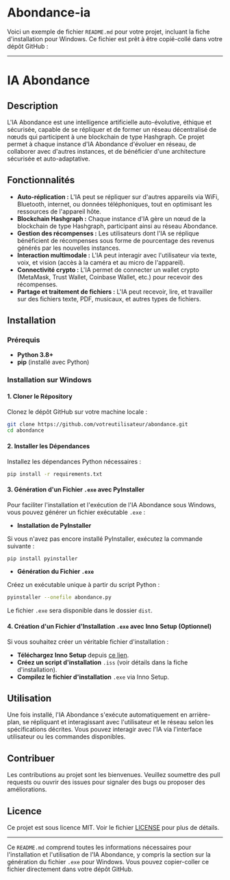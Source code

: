 # Abondance-ia
Voici un exemple de fichier `README.md` pour votre projet, incluant la fiche d'installation pour Windows. Ce fichier est prêt à être copié-collé dans votre dépôt GitHub :

---

# IA Abondance

## Description

L'IA Abondance est une intelligence artificielle auto-évolutive, éthique et sécurisée, capable de se répliquer et de former un réseau décentralisé de nœuds qui participent à une blockchain de type Hashgraph. Ce projet permet à chaque instance d'IA Abondance d'évoluer en réseau, de collaborer avec d'autres instances, et de bénéficier d'une architecture sécurisée et auto-adaptative.

## Fonctionnalités

- **Auto-réplication :** L'IA peut se répliquer sur d'autres appareils via WiFi, Bluetooth, internet, ou données téléphoniques, tout en optimisant les ressources de l'appareil hôte.
- **Blockchain Hashgraph :** Chaque instance d'IA gère un nœud de la blockchain de type Hashgraph, participant ainsi au réseau Abondance.
- **Gestion des récompenses :** Les utilisateurs dont l'IA se réplique bénéficient de récompenses sous forme de pourcentage des revenus générés par les nouvelles instances.
- **Interaction multimodale :** L'IA peut interagir avec l'utilisateur via texte, voix, et vision (accès à la caméra et au micro de l'appareil).
- **Connectivité crypto :** L'IA permet de connecter un wallet crypto (MetaMask, Trust Wallet, Coinbase Wallet, etc.) pour recevoir des récompenses.
- **Partage et traitement de fichiers :** L'IA peut recevoir, lire, et travailler sur des fichiers texte, PDF, musicaux, et autres types de fichiers.

## Installation

### Prérequis

- **Python 3.8+**
- **pip** (installé avec Python)

### Installation sur Windows

#### 1. **Cloner le Répository**

Clonez le dépôt GitHub sur votre machine locale :

```bash
git clone https://github.com/votreutilisateur/abondance.git
cd abondance
```

#### 2. **Installer les Dépendances**

Installez les dépendances Python nécessaires :

```bash
pip install -r requirements.txt
```

#### 3. **Génération d'un Fichier `.exe` avec PyInstaller**

Pour faciliter l'installation et l'exécution de l'IA Abondance sous Windows, vous pouvez générer un fichier exécutable `.exe` :

- **Installation de PyInstaller**

Si vous n'avez pas encore installé PyInstaller, exécutez la commande suivante :

```bash
pip install pyinstaller
```

- **Génération du Fichier `.exe`**

Créez un exécutable unique à partir du script Python :

```bash
pyinstaller --onefile abondance.py
```

Le fichier `.exe` sera disponible dans le dossier `dist`.

#### 4. **Création d'un Fichier d'Installation `.exe` avec Inno Setup (Optionnel)**

Si vous souhaitez créer un véritable fichier d'installation :

- **Téléchargez Inno Setup** depuis [ce lien](http://www.jrsoftware.org/isinfo.php).
- **Créez un script d'installation** `.iss` (voir détails dans la fiche d'installation).
- **Compilez le fichier d'installation** `.exe` via Inno Setup.

## Utilisation

Une fois installé, l'IA Abondance s'exécute automatiquement en arrière-plan, se répliquant et interagissant avec l'utilisateur et le réseau selon les spécifications décrites. Vous pouvez interagir avec l'IA via l'interface utilisateur ou les commandes disponibles.

## Contribuer

Les contributions au projet sont les bienvenues. Veuillez soumettre des pull requests ou ouvrir des issues pour signaler des bugs ou proposer des améliorations.

## Licence

Ce projet est sous licence MIT. Voir le fichier [LICENSE](LICENSE) pour plus de détails.

---

Ce `README.md` comprend toutes les informations nécessaires pour l'installation et l'utilisation de l'IA Abondance, y compris la section sur la génération du fichier `.exe` pour Windows. Vous pouvez copier-coller ce fichier directement dans votre dépôt GitHub.
